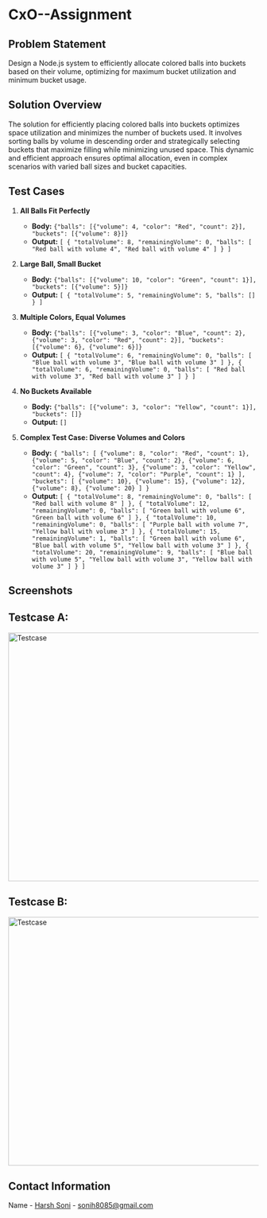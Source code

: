 # CxO--Assignment

## Problem Statement
Design a Node.js system to efficiently allocate colored balls into buckets based on their volume, optimizing for maximum bucket utilization and minimum bucket usage.

## Solution Overview
The solution for efficiently placing colored balls into buckets optimizes space utilization and minimizes the number of buckets used. It involves sorting balls by volume in descending order and strategically selecting buckets that maximize filling while minimizing unused space. This dynamic and efficient approach ensures optimal allocation, even in complex scenarios with varied ball sizes and bucket capacities.

## Test Cases
1. **All Balls Fit Perfectly**
   - **Body:** `{"balls": [{"volume": 4, "color": "Red", "count": 2}], "buckets": [{"volume": 8}]}`
   - **Output:** `[ { "totalVolume": 8, "remainingVolume": 0, "balls": [ "Red ball with volume 4", "Red ball with volume 4" ] } ]`
2. **Large Ball, Small Bucket**
   - **Body:** `{"balls": [{"volume": 10, "color": "Green", "count": 1}], "buckets": [{"volume": 5}]}`
   - **Output:** `[ { "totalVolume": 5, "remainingVolume": 5, "balls": [] } ]`
3. **Multiple Colors, Equal Volumes**
   - **Body:** `{"balls": [{"volume": 3, "color": "Blue", "count": 2}, {"volume": 3, "color": "Red", "count": 2}], "buckets": [{"volume": 6}, {"volume": 6}]}`
   - **Output:** `[ { "totalVolume": 6, "remainingVolume": 0, "balls": [ "Blue ball with volume 3", "Blue ball with volume 3" ] }, { "totalVolume": 6, "remainingVolume": 0, "balls": [ "Red ball with volume 3", "Red ball with volume 3" ] } ]`
4. **No Buckets Available**
   - **Body:** `{"balls": [{"volume": 3, "color": "Yellow", "count": 1}], "buckets": []}`
   - **Output:** `[]`

5. **Complex Test Case: Diverse Volumes and Colors**
   - **Body:** `{ "balls": [ {"volume": 8, "color": "Red", "count": 1}, {"volume": 5, "color": "Blue", "count": 2}, {"volume": 6, "color": "Green", "count": 3}, {"volume": 3, "color": "Yellow", "count": 4}, {"volume": 7, "color": "Purple", "count": 1} ], "buckets": [ {"volume": 10}, {"volume": 15}, {"volume": 12}, {"volume": 8}, {"volume": 20} ] }`
   - **Output:** `[ { "totalVolume": 8, "remainingVolume": 0, "balls": [ "Red ball with volume 8" ] }, { "totalVolume": 12, "remainingVolume": 0, "balls": [ "Green ball with volume 6", "Green ball with volume 6" ] }, { "totalVolume": 10, "remainingVolume": 0, "balls": [ "Purple ball with volume 7", "Yellow ball with volume 3" ] }, { "totalVolume": 15, "remainingVolume": 1, "balls": [ "Green ball with volume 6", "Blue ball with volume 5", "Yellow ball with volume 3" ] }, { "totalVolume": 20, "remainingVolume": 9, "balls": [ "Blue ball with volume 5", "Yellow ball with volume 3", "Yellow ball with volume 3" ] } ]`

## Screenshots
## Testcase A:
<img width="700" height="500" alt="Testcase" src="https://github.com/HarshHrs24/CxO--Assignment/assets/107180900/88a687d5-f3b7-4e83-a64f-0bcd87355c58">

## Testcase B:
<img width="700" height="500" alt="Testcase" src="https://github.com/HarshHrs24/CxO--Assignment/assets/107180900/a6f68a71-ae5e-4b94-b3e4-59abc6ca5293">


## Contact Information
Name - [Harsh Soni](sonih8085@gmail.com) - sonih8085@gmail.com